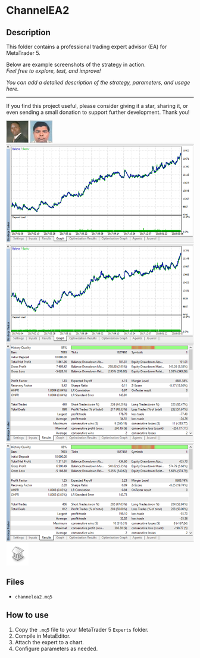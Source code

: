 # ChannelEA2

## Description
This folder contains a professional trading expert advisor (EA) for MetaTrader 5.

Below are example screenshots of the strategy in action.  
*Feel free to explore, test, and improve!*

*You can add a detailed description of the strategy, parameters, and usage here.*

---

If you find this project useful, please consider giving it a star, sharing it, or even sending a small donation to support further development. Thank you!

![Screenshot](5DD7B1CB-5121.jpg)
![Screenshot](5F1C11EB-0C6E.jpg)
![Screenshot](ChannelEA2_eurusd_graph.png)
![Screenshot](ChannelEA2_eurusd_graph_def.png)
![Screenshot](ChannelEA2_eurusd_res.png)
![Screenshot](ChannelEA2_eurusd_res_def.png)
![Screenshot](library.png)

## Files
- `channelea2.mq5`

## How to use
1. Copy the `.mq5` file to your MetaTrader 5 `Experts` folder.
2. Compile in MetaEditor.
3. Attach the expert to a chart.
4. Configure parameters as needed.
